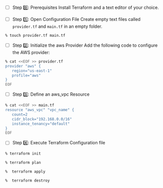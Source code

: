 

- [ ]  Step :zero:: Prerequisites
Install Terraform and a text editor of your choice.

- [ ]  Step :one:: Open Configuration File
Create empty text files called `provider.tf` and `main.tf` in an empty folder.

```bash
% touch provider.tf main.tf
```

- [ ] Step :two:: Initialize the aws Provider
Add the following code to configure the AWS provider:

```zsh
% cat <<EOF >> provider.tf
provider "aws" {
   region="us-east-1"
   profile="aws"
}
EOF
```

- [ ] Step :three:: Define an aws_vpc Resource

```zsh
% cat <<EOF >> main.tf
resource "aws_vpc" "vpc_name" {
   count=2
   cidr_block="192.168.0.0/16"
   instance_tenancy="default"
}
EOF
```

- [ ] Step :four:: Execute Terraform Configuration file

```zsh
% terraform init
```

```zsh
% terraform plan
```

```zsh
%  terraform apply
```

```zsh
%  terraform destroy
```

